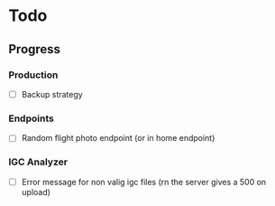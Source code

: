 # Todo

## Progress

### Production

- [ ] Backup strategy

### Endpoints

- [ ] Random flight photo endpoint (or in home endpoint)

### IGC Analyzer

- [ ] Error message for non valig igc files (rn the server gives a 500 on upload)
